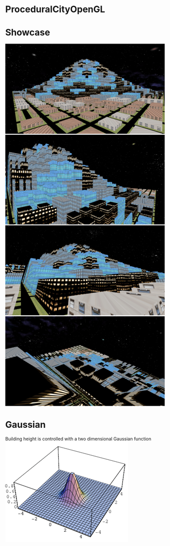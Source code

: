 # ProceduralCityOpenGL

# Showcase
![](1.png)
![](2.png)
![](3.png)
![](4.png)

# Gaussian
Building height is controlled with a two dimensional Gaussian function
![](gaussian.gif)
